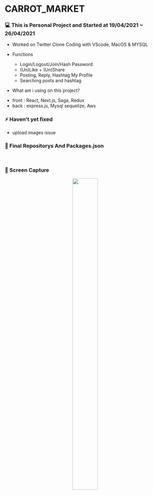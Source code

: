 # CARROT_MARKET

### 💻 This is Personal Project and Started at 19/04/2021 ~ 26/04/2021
* Worked on Twitter Clone Coding with VScode, MacOS & MYSQL
* Functions 
  - Login/Logout/Join/Hash Password
  - (Un)Like + (Un)Share
  - Posting, Reply, Hashtag My Profile
  - Searching posts and hashtag
  
* What am i using on this project? 
 - front : React, Next.js, Saga, Redux
 - back : express.js, Mysql sequelize, Aws

### ⚡️ Haven't yet fixed
- upload images issue



### 📝 Final Repositorys And Packages.json
<p align="center">
  <img src="">
  <img src="">
</p>



### 🌄 Screen Capture

<p align="center">
  <img src="" width="40%" height="50%">
</p>
